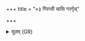 +++
title = "०३ गिरन्ती चासि गरर्गृच्"

+++
<details><summary>मूलम् (GR)</summary>

गिरन्ती चासि गरर्गृच् चासि  
तस्यास् ते वृन्दं च संवृन्दानं च (…) ॥
</details>